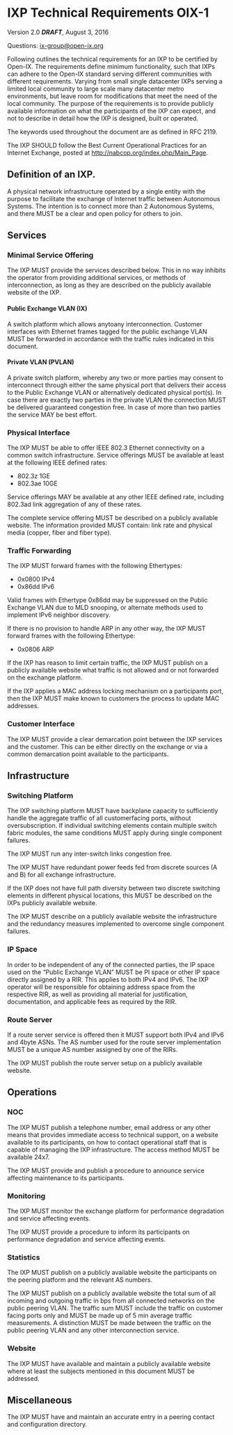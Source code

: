 
# IXP Technical Requirements OIX-1

Version 2.0 ***DRAFT***, August 3, 2016

Questions: <ix-group@open-ix.org>

Following outlines the technical requirements for an IXP to be certified by Open-IX. The requirements define minimum functionality, such that IXPs can adhere to the Open-IX standard serving different communities with different requirements. Varying from small single datacenter IXPs serving a limited local community to large scale many datacenter metro environments, but leave room for modifications that meet the need of the local community. The purpose of the requirements is to provide publicly available information on what the participants of the IXP can expect, and not to describe in detail how the IXP is designed, built or operated.

The keywords used throughout the document are as defined in RFC 2119.

The IXP SHOULD follow the Best Current Operational Practices for an Internet Exchange, posted at <http://nabcop.org/index.php/Main_Page>.


## Definition of an IXP.

A physical network infrastructure operated by a single entity with the purpose to facilitate the exchange of Internet traffic between Autonomous Systems. The intention is to connect more than 2 Autonomous Systems, and there MUST be a clear and open policy for others to join.


## Services

### Minimal Service Offering
The IXP MUST provide the services described below. This in no way inhibits the operator from providing additional services, or methods of interconnection, as long as they are described on the publicly available website of the IXP.

#### Public Exchange VLAN (IX)
A switch platform which allows anytoany interconnection. Customer interfaces with Ethernet frames tagged for the public exchange VLAN MUST be forwarded in accordance with the traffic rules indicated in this document.

#### Private VLAN (PVLAN)
A private switch platform, whereby any two or more parties may consent to interconnect through either the same physical port that delivers their access to the Public Exchange VLAN or alternatively dedicated physical port(s). In case there are exactly two parties in the private VLAN the connection MUST be delivered guaranteed congestion free. In case of more than two parties the service MAY be best effort.

### Physical Interface
The IXP MUST be able to offer IEEE 802.3 Ethernet connectivity on a common switch infrastructure. Service offerings MUST be available at least at the following IEEE defined rates:

- 802.3z 1GE
- 802.3ae 10GE

Service offerings MAY be available at any other IEEE defined rate, including 802.3ad link aggregation of any of these rates.

The complete service offering MUST be described on a publicly available website. The information provided MUST contain: link rate and physical media (copper, fiber and fiber type).

### Traffic Forwarding
The IXP MUST forward frames with the following Ethertypes:

- 0x0800 IPv4
- 0x86dd IPv6

Valid frames with Ethertype 0x86dd may be suppressed on the Public Exchange VLAN due to MLD snooping, or alternate methods used to implement IPv6 neighbor discovery.

If there is no provision to handle ARP in any other way, the IXP MUST forward frames with the following Ethertype:

- 0x0806 ARP

If the IXP has reason to limit certain traffic, the IXP MUST publish on a publicly available website what traffic is not allowed and or not forwarded on the exchange platform.

If the IXP applies a MAC address locking mechanism on a participants port, then the IXP MUST make known to customers the process to update MAC addresses.

### Customer Interface
The IXP MUST provide a clear demarcation point between the IXP services and the customer. This can be either directly on the exchange or via a common demarcation point available to the participants.


## Infrastructure
### Switching Platform
The IXP switching platform MUST have backplane capacity to sufficiently handle the aggregate traffic of all customerfacing ports, without oversubscription. If individual switching elements contain multiple switch fabric modules, the same conditions MUST apply during single component failures.

The IXP MUST run any inter-switch links congestion free.

The IXP MUST have redundant power feeds fed from discrete sources (A and B) for all exchange infrastructure.

If the IXP does not have full path diversity between two discrete switching elements in different physical locations, this MUST be described on the IXPs publicly available website.

The IXP MUST describe on a publicly available website the infrastructure and the redundancy measures implemented to overcome single component failures.

### IP Space
In order to be independent of any of the connected parties, the IP space used on the “Public Exchange VLAN” MUST be PI space or other IP space directly assigned by a RIR. This applies to both IPv4 and IPv6. The IXP operator will be responsible for obtaining address space from the respective RIR, as well as providing all material for justification, documentation, and applicable fees as required by the RIR.

### Route Server
If a route server service is offered then it MUST support both IPv4 and IPv6 and 4byte ASNs. The AS number used for the route server implementation MUST be a unique AS number assigned by one of the RIRs.

The IXP MUST publish the route server setup on a publicly available website.


## Operations
### NOC
The IXP MUST publish a telephone number, email address or any other means that provides immediate access to technical support, on a website available to its participants, on how to contact operational staff that is capable of managing the IXP infrastructure. The access method MUST be available 24x7.

The IXP MUST provide and publish a procedure to announce service affecting maintenance to its participants.

### Monitoring
The IXP MUST monitor the exchange platform for performance degradation and service affecting events.

The IXP MUST provide a procedure to inform its participants on performance degradation and service affecting events.

### Statistics
The IXP MUST publish on a publicly available website the participants on the peering platform and the relevant AS numbers.

The IXP MUST publish on a publicly available website the total sum of all incoming and outgoing traffic in bps from all connected networks on the public peering VLAN. The traffic sum MUST include the traffic on customer facing ports only and MUST be made up of 5 min average traffic measurements. A distinction MUST be made between the traffic on the public peering VLAN and any other interconnection service.

### Website
The IXP MUST have available and maintain a publicly available website where at least the subjects mentioned in this document MUST be addressed.

## Miscellaneous
The IXP MUST have and maintain an accurate entry in a peering contact and configuration directory.

